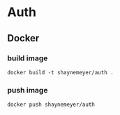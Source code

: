 # Auth

## Docker
### build image
```
docker build -t shaynemeyer/auth .
```
### push image
```
docker push shaynemeyer/auth
```